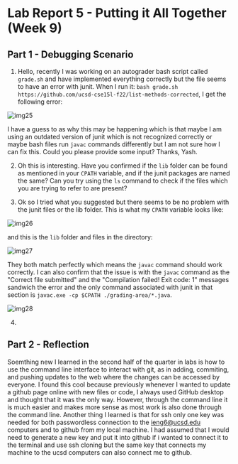 # Lab Report 5 - Putting it All Together (Week 9)
## Part 1 - Debugging Scenario

1. Hello, recently I was working on an autograder bash script called `grade.sh` and have implemented everything correctly but the file seems to have an error with junit. When I run it: `bash grade.sh https://github.com/ucsd-cse15l-f22/list-methods-corrected`, I get the following error:

![img25](https://github.com/fyash1010/cse15l-lab-reports/assets/146874433/5cca5119-8b9a-4804-896c-8859540c4ce7)

I have a guess to as why this may be happening which is that maybe I am using an outdated version of junit which is not recognized correctly or maybe bash files run `javac` commands differently but I am not sure how I can fix this. Could you please provide some input? Thanks, Yash.

2. Oh this is interesting. Have you confirmed if the `lib` folder can be found as mentioned in your `CPATH` variable, and if the junit packages are named the same? Can you try using the `ls` command to check if the files which you are trying to refer to are present?

3. Ok so I tried what you suggested but there seems to be no problem with the junit files or the lib folder. This is what my `CPATH` variable looks like:

![img26](https://github.com/fyash1010/cse15l-lab-reports/assets/146874433/58c8d4a4-5443-46c4-a8a5-8da3446dd9f0)

and this is the `lib` folder and files in the directory: 

![img27](https://github.com/fyash1010/cse15l-lab-reports/assets/146874433/3e02ebe4-8db3-4251-8e13-9c1087194635)

They both match perfectly which means the `javac` command should work correctly. I can also confirm that the issue is with the `javac` command as the "Correct file submitted" and the "Compilation failed! Exit code: 1" messages sandwich the error and the only command associated with junit in that section is `javac.exe -cp $CPATH ./grading-area/*.java`.

![img28](https://github.com/fyash1010/cse15l-lab-reports/assets/146874433/0fbe8489-671b-4be8-9933-2890643f81c3)

4. 


## Part 2 - Reflection

Soemthing new I learned in the second half of the quarter in labs is how to use the command line interface to interact with git, as in adding, commiting, and pushing updates to the web where the changes can be accessed by everyone. 
I found this cool because previously whenever I wanted to update a github page online with new files or code, I always used GitHub desktop and thought that it was the only way. However, through the command line it is much easier
and makes more sense as most work is also done through the command line. Another thing I learned is that for ssh only one key was needed for both passwordless connection to the ieng6@ucsd.edu computers and to github from my local
machine. I had assumed that I would need to generate a new key and put it into github if i wanted to connect it to the terminal and use ssh cloning but the same key that connects my machine to the ucsd computers can also connect me
to github.
